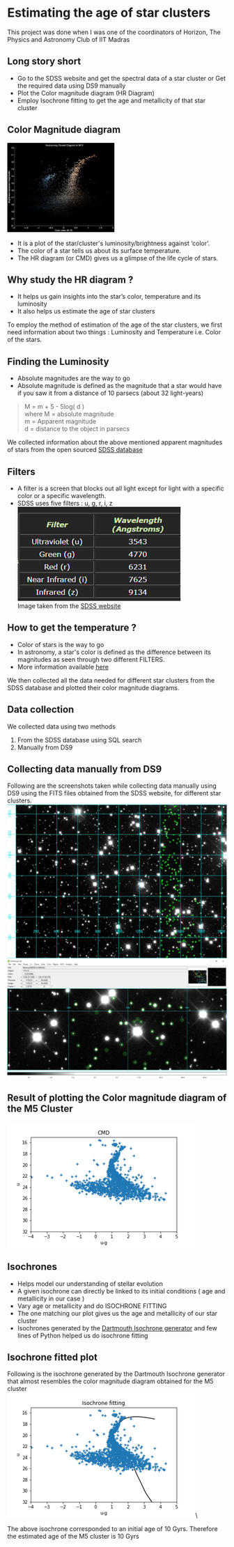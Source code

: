 # Estimating the age of star clusters

This project was done when I was one of the coordinators of Horizon, The Physics and Astronomy Club of IIT Madras

## Long story short
- Go to the SDSS website and get the spectral data of a star cluster or Get the required data using DS9 manually
- Plot the Color magnitude diagram (HR Diagram)
- Employ Isochrone fitting to get the age and metallicity of that star cluster

## Color Magnitude diagram
![HR Diagram or the Color Magnitude diagram](https://github.com/Manaswini1832/Estimating-the-age-of-star-clusters/blob/master/images/hr_diagram.jpg)
- It is a plot of the star/cluster's luminosity/brightness against ‘color’.
- The color of a star tells us about its surface temperature.
- The HR diagram (or CMD) gives us a glimpse of the life cycle of stars.

## Why study the HR diagram ?
- It helps us gain insights into the star’s color, temperature and its luminosity
- It also helps us estimate the age of star clusters

To employ the method of estimation of the age of the star clusters, we first need information about two things : Luminosity and Temperature i.e. Color of the stars.

## Finding the Luminosity
- Absolute magnitudes are the way to go
- Absolute magnitude is defined as the magnitude that a star would have if you saw it from a distance of 10 parsecs (about 32 light-years)
> M = m + 5 - 5log( d )\
> where M = absolute magnitude\
> m = Apparent magnitude\
> d = distance to the object in parsecs

We collected information about the above mentioned apparent magnitudes of stars from the open sourced [SDSS database](https://en.wikipedia.org/wiki/Sloan_Digital_Sky_Survey)

## Filters
- A filter is a screen that blocks out all light except for light with a specific color or a specific wavelength.
- SDSS uses five filters : u, g, r, i, z\
![SDSS filters information](https://github.com/Manaswini1832/Estimating-the-age-of-star-clusters/blob/master/images/sdss_filters.png)\
Image taken from the [SDSS website](http://skyserver.sdss.org/dr1/en/proj/advanced/color/sdssfilters.asp)

## How to get the temperature ?
- Color of stars is the way to go
- In astronomy, a star's color is defined as the difference between its magnitudes as seen through two different FILTERS.
- More information available [here](https://tinyurl.com/y52xagj4)

We then collected all the data needed for different star clusters from the SDSS database and plotted their color magnitude diagrams.

## Data collection
We collected data using two methods
1) From the SDSS database using SQL search
2) Manually from DS9

## Collecting data manually from DS9
Following are the screenshots taken while collecting data manually using DS9 using the FITS files obtained from the SDSS website, for different star clusters.\
![DS9 Regions first screenshot](https://github.com/Manaswini1832/Estimating-the-age-of-star-clusters/blob/master/images/ds9_regs1.jpeg)\
![DS9 Regions second screenshot](https://github.com/Manaswini1832/Estimating-the-age-of-star-clusters/blob/master/images/ds9_regs2.jpeg)

## Result of plotting the Color magnitude diagram of the M5 Cluster
![M5 Cluster's color magnitude diagram](https://github.com/Manaswini1832/Estimating-the-age-of-star-clusters/blob/master/images/cmd_m5.png)

## Isochrones
- Helps model our understanding of stellar evolution
- A given isochrone can directly be linked to its initial conditions ( age and metallicity in our case )
- Vary age or metallicity and do ISOCHRONE FITTING
- The one matching our plot gives us the age and metallicity of our star cluster
- Isochrones generated by the [Dartmouth Isochrone generator](http://stellar.dartmouth.edu/models/isolf_new.html) and few lines of Python helped us do isochrone fitting

## Isochrone fitted plot
Following is the isochrone generated by the Dartmouth Isochrone generator that almost resembles the color magnitude diagram obtained for the M5 cluster\
![Isochrone fitted plot of the M5 cluster](https://github.com/Manaswini1832/Estimating-the-age-of-star-clusters/blob/master/images/Isochrone%20fitting.png)\

The above isochrone corresponded to an initial age of 10 Gyrs. Therefore the estimated age of the M5 cluster is 10 Gyrs

